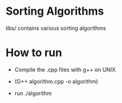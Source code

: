 # Sorting Algorithms

libs/ contains various sorting algorithms


# How to run
- Compile the .cpp files with g++ on UNIX

- (G++ algorithm.cpp -o algorithm)

- run ./algorithm 
